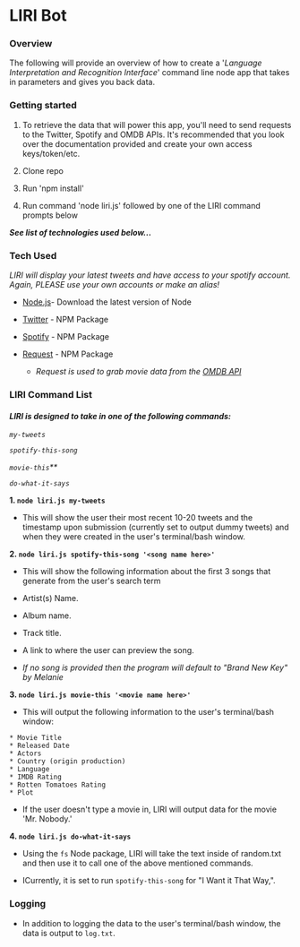 # LIRI Bot

### Overview

The following will provide an overview of how to create a '_Language_ _Interpretation_ _and_ _Recognition_ _Interface_' command line node app that takes in parameters and gives you back data.

### Getting started

1. To retrieve the data that will power this app, you'll need to send requests to the Twitter, Spotify and OMDB APIs. 
It's recommended that you look over the documentation provided and create your own access keys/token/etc.

2. Clone repo

3. Run 'npm install'

4. Run command 'node liri.js' followed by one of the LIRI command prompts below

**_See list of technologies used below..._**

### Tech Used
     
 _LIRI will display your latest tweets and have access to your spotify account. Again, PLEASE use your own accounts or make an alias!_

- [Node.js](https://nodejs.org/en/)- Download the latest version of Node 

- [Twitter](https://www.npmjs.com/package/twitter) - NPM Package

- [Spotify](https://www.npmjs.com/package/node-spotify-api) - NPM Package

- [Request](https://www.npmjs.com/package/request) - NPM Package
    - _Request is used to grab movie data from the [OMDB API](http://www.omdbapi.com)_

### LIRI Command List
#### _LIRI is designed to take in one of the following commands:_


_`my-tweets`_

_`spotify-this-song`_

_`movie-this`**_

_`do-what-it-says`_


__1. ```node liri.js my-tweets```__

* This will show the user their most recent 10-20 tweets and the timestamp upon submission (currently set to output dummy tweets) and when they were created in the user's terminal/bash window.

__2. ```node liri.js spotify-this-song '<song name here>'```__

* This will show the following information about the first 3 songs that generate from the user's search term

* Artist(s) Name.

* Album name.

* Track title.

* A link to where the user can preview the song.

* _If no song is provided then the program will default to "Brand New Key" by Melanie_


__3. ```node liri.js movie-this '<movie name here>'```__

* This will output the following information to the user's terminal/bash window:

```
* Movie Title
* Released Date
* Actors
* Country (origin production)
* Language
* IMDB Rating
* Rotten Tomatoes Rating
* Plot
```

* If the user doesn't type a movie in, LIRI will output data for the movie 'Mr. Nobody.'

__4. ```node liri.js do-what-it-says```__

* Using the `fs` Node package, LIRI will take the text inside of random.txt and then use it to call one of the above mentioned commands.

* ICurrently, it is set to run `spotify-this-song` for "I Want it That Way,".


### Logging

* In addition to logging the data to the user's terminal/bash window, the data is output to `log.txt`.





